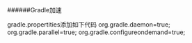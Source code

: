 ######Gradle加速

gradle.propertities添加如下代码
org.gradle.daemon=true;
org.gradle.parallel=true;
org.gradle.configureondemand=true;

